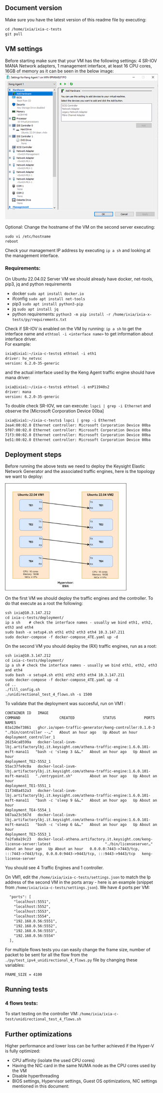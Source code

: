 ## Document version  
Make sure you have the latest version of this readme file by executing:
```
cd /home/ixia/ixia-c-tests
git pull
```

## VM settings
Before starting make sure that your VM has the following settings: 4 SR-IOV MANA Network adapters, 1 management interface, at least 16 CPU cores, 16GB of memory as it can be seen in the below image:    
![Topology](/configs/Keng-Agent%20VM%20settings.png "")    
    
Optional: Change the hostname of the VM on the second server executing:
```
sudo vi /etc/hostname
reboot
```

Check your management IP address by executing `ip a sh` and looking at the management interface.

### Requirements: 
On Ubuntu 22.04.02 Server VM we should already have docker, net-tools, pip3, jq and python requirements
- docker `sudo apt install docker.io`  
- ifconfig `sudo apt install net-tools`  
- pip3   `sudo apt install python3-pip`    
- jq     `sudo apt install jq`
- python requirements: `python3 -m pip install -r /home/ixia/ixia-x-tests/py/requirements.txt`

Check if SR-IOV is enabled on the VM by running: `ip a sh` to get the interface name and `ethtool -i <interface name>` to get information about interface driver.     
For example:    
```
ixia@ixia1:~/ixia-c-tests$ ethtool -i eth1
driver: hv_netvsc
version: 6.2.0-35-generic 
```
and the actual interface used by the Keng Agent traffic engine should have mana driver:
```
ixia@ixia1:~/ixia-c-tests$ ethtool -i enP11940s2
driver: mana
version: 6.2.0-35-generic
```
To double check SR-IOV, we can execute:
`lspci | grep -i Ethernet` and observe the [Microsoft Corporation Device 00ba] 
```
ixia@ixia1:~/ixia-c-tests$ lspci | grep -i Ethernet
2ea4:00:02.0 Ethernet controller: Microsoft Corporation Device 00ba
5f07:00:02.0 Ethernet controller: Microsoft Corporation Device 00ba
71f3:00:02.0 Ethernet controller: Microsoft Corporation Device 00ba
be51:00:02.0 Ethernet controller: Microsoft Corporation Device 00ba
```

## Deployment steps     
Before running the above tests we need to deploy the Keysight Elastic Network Generator and the associated traffic engines, here is the topology we want to deploy:

<img src="https://github.com/dosarudaniel/ixia-c-tests/blob/main/configs/Hyper-V%20topology.png" width="400">

On the first VM we should deploy the traffic engines and the controller. To do that execute as a root the following:
```
ssh ixia@10.3.147.212
cd ixia-c-tests/deployment/
ip a sh    # check the interface names - usually we bind eth1, eth2, eth3 and eth4
sudo bash -x setup4.sh eth1 eth2 eth3 eth4 10.3.147.211  
sudo docker-compose -f docker-compose_4TE.yaml up -d
```

On the second VM you should deploy the (RX) traffic engines, run as a root:
```
ssh ixia@10.3.147.212
cd ixia-c-tests/deployment/
ip a sh # check the interface names - usually we bind eth1, eth2, eth3 and eth4
sudo bash -x setup4.sh eth1 eth2 eth3 eth4 10.3.147.211  
sudo docker-compose -f docker-compose_4TE.yaml up -d
cd ..
./fill_config.sh
./unidirectional_test_4_flows.sh -s 1500
```

To validate that the deployment was succesful, run on VM1 :
```
CONTAINER ID   IMAGE                                                                                              COMMAND                  CREATED             STATUS             PORTS                                                                                  NAMES
03a120e73861   ghcr.io/open-traffic-generator/keng-controller:0.1.0-3                                             "./bin/controller --…"   About an hour ago   Up About an hour                                                                                          deployment_controller_1
26154ca8599a   docker-local-ixvm-lbj.artifactorylbj.it.keysight.com/athena-traffic-engine:1.6.0.101-msft-mana11   "bash -c 'sleep 3 &&…"   About an hour ago   Up About an hour                                                                                          deployment_TE2-5552_1
55ac37fe9c0a   docker-local-ixvm-lbj.artifactorylbj.it.keysight.com/athena-traffic-engine:1.6.0.101-msft-mana11   "./entrypoint.sh"        About an hour ago   Up About an hour                                                                                          deployment_TE1-5551_1
11f348a452a3   docker-local-ixvm-lbj.artifactorylbj.it.keysight.com/athena-traffic-engine:1.6.0.101-msft-mana11   "bash -c 'sleep 9 &&…"   About an hour ago   Up About an hour                                                                                          deployment_TE4-5554_1
b87aa23c567d   docker-local-ixvm-lbj.artifactorylbj.it.keysight.com/athena-traffic-engine:1.6.0.101-msft-mana11   "bash -c 'sleep 6 &&…"   About an hour ago   Up About an hour                                                                                          deployment_TE3-5553_1
fe2fa8a19c23   docker-local-athena.artifactory.it.keysight.com/keng-license-server:latest                         "./bin/licenseserver…"   About an hour ago   Up About an hour   0.0.0.0:7443->7443/tcp, :::7443->7443/tcp, 0.0.0.0:9443->9443/tcp, :::9443->9443/tcp   keng-license-server
```
You should see 4 Traffic Engines and 1 controller.

On VM1, edit the `/home/ixia/ixia-c-tests/settings.json` to match the Ip address of the second VM in the ports array - here is an example (snippet from `/home/ixia/ixia-c-tests/settings.json`). We have 4 ports per VM:
```
  "ports": [
    "localhost:5551",
    "localhost:5552",
    "localhost:5553",
    "localhost:5554",
    "192.168.0.56:5551",
    "192.168.0.56:5552",
    "192.168.0.56:5553",
    "192.168.0.56:5554"
  ],
```

For multiple flows tests you can easily change the frame size, number of packet to be sent for all the flow from the `./py/test_ipv4_unidirectional_4_flows.py` file by changing these variables:
``` 
FRAME_SIZE = 4100
```

## Running tests

### 4 flows tests:
To start testing on the controller VM:
`/home/ixia/ixia-c-test/unidirectional_test_4_flows.sh`


## Further optimizations
Higher performance and lower loss can be further achieved if the Hyper-V is fully optimized:
- CPU affinity (isolate the used CPU cores)
- Having the NIC card in the same NUMA node as the CPU cores used by the VM
- Disable hyperthreading
- BIOS settings, Hypervisor settings, Guest OS optimizations, NIC settings mentioned in this document:




